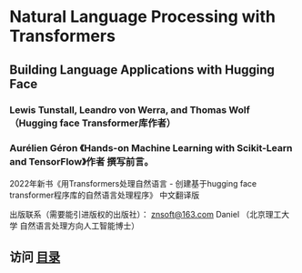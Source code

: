 # Natural Language Processing with Transformers

## Building Language Applications with Hugging Face 

### Lewis Tunstall, Leandro von Werra, and Thomas Wolf  （Hugging face Transformer库作者）
### Aurélien Géron 《Hands-on Machine Learning with Scikit-Learn and TensorFlow》作者 撰写前言。


2022年新书《用Transformers处理自然语言 - 创建基于hugging face transformer程序库的自然语言处理程序》 中文翻译版


出版联系（需要能引进版权的出版社）： znsoft@163.com   Daniel （北京理工大学 自然语言处理方向人工智能博士）







## 访问 [目录](toc.md)

